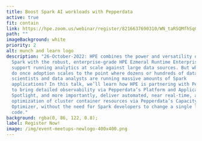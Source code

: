 ```yaml
---
title: Boost Spark AI workloads with Pepperdata
active: true
fit: contain
link: https://hpe.zoom.us/webinar/register/8216637690310/WN_taRSQMfhSqG3MJWH9bH0IQ
path: ""
imageBackground: white
priority: 2
alt: munch and learn logo
description: "26-October-2022: HPE combines the power and versatility of Apache
  Spark with the robust, enterprise-grade HPE Ezmeral Runtime Enterprise to
  support running analytics at scale against large data sources. But what do you
  do once adoption scales to the point where dozens or hundreds of data
  scientists and data analysts are running massive amounts of Spark
  applications? In this talk, we’ll learn how HPE is partnering with Pepperdata
  to bring detailed observability via Pepperdata’s Platform and Application
  Spotlight, and more importantly, deliver automated, near real-time, autonomous
  optimization of cluster container resources via Pepperdata’s Capacity
  Optimizer, without the need for Spark developers to change a single line of
  code."
background: rgba(0, 86, 122, 0.8);
label: Register Now!
image: /img/event-meetups-newlogo-400x400.png
---
```

